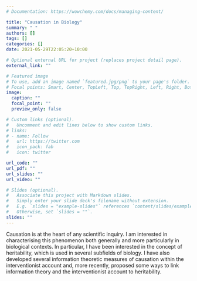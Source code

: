 ```yaml
---
# Documentation: https://wowchemy.com/docs/managing-content/

title: "Causation in Biology"
summary: " "
authors: []
tags: []
categories: []
date: 2021-05-29T22:05:20+10:00

# Optional external URL for project (replaces project detail page).
external_link: ""

# Featured image
# To use, add an image named `featured.jpg/png` to your page's folder.
# Focal points: Smart, Center, TopLeft, Top, TopRight, Left, Right, BottomLeft, Bottom, BottomRight.
image:
  caption: ""
  focal_point: ""
  preview_only: false

# Custom links (optional).
#   Uncomment and edit lines below to show custom links.
# links:
# - name: Follow
#   url: https://twitter.com
#   icon_pack: fab
#   icon: twitter

url_code: ""
url_pdf: ""
url_slides: ""
url_video: ""

# Slides (optional).
#   Associate this project with Markdown slides.
#   Simply enter your slide deck's filename without extension.
#   E.g. `slides = "example-slides"` references `content/slides/example-slides.md`.
#   Otherwise, set `slides = ""`.
slides: ""
---
```


Causation is at the heart of any scientific inquiry. I am interested in characterising this phenomenon both generally and more particularly in biological contexts. In particular, I have been interested in the concept of heritability, which is used in several subfields of biology. I have also developed several information theoretic measures of causation within the interventionist account and, more recently, proposed some ways to link information theory and the interventionist account to heritability. 